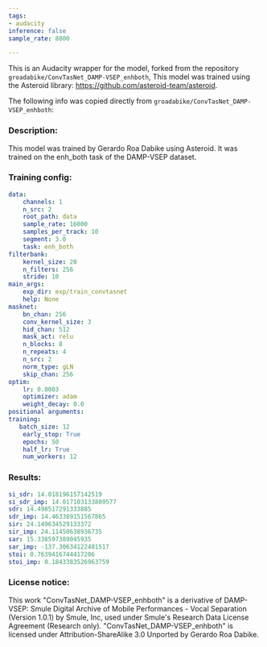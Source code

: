 ```yaml
---
tags:
- audacity
inference: false
sample_rate: 8000

---
```


This is an Audacity wrapper for the model, forked from the repository `groadabike/ConvTasNet_DAMP-VSEP_enhboth`, 
This model was trained using the Asteroid library: https://github.com/asteroid-team/asteroid.

The following info was copied directly from `groadabike/ConvTasNet_DAMP-VSEP_enhboth`: 

### Description:
This model was trained by Gerardo Roa Dabike using Asteroid. It was trained on the enh_both task of the DAMP-VSEP dataset.
### Training config:
```yaml
data:
    channels: 1
    n_src: 2
    root_path: data
    sample_rate: 16000
    samples_per_track: 10
    segment: 3.0
    task: enh_both
filterbank:
    kernel_size: 20
    n_filters: 256
    stride: 10
main_args:
    exp_dir: exp/train_convtasnet
    help: None
masknet:
    bn_chan: 256
    conv_kernel_size: 3
    hid_chan: 512
    mask_act: relu
    n_blocks: 8
    n_repeats: 4
    n_src: 2
    norm_type: gLN
    skip_chan: 256
optim:
    lr: 0.0003
    optimizer: adam
    weight_decay: 0.0
positional arguments:
training:
   batch_size: 12
    early_stop: True
    epochs: 50
    half_lr: True
    num_workers: 12
```
### Results:
```yaml
si_sdr: 14.018196157142519
si_sdr_imp: 14.017103133809577
sdr: 14.498517291333885
sdr_imp: 14.463389151567865
sir: 24.149634529133372
sir_imp: 24.11450638936735
sar: 15.338597389045935
sar_imp: -137.30634122401517
stoi: 0.7639416744417206
stoi_imp: 0.1843383526963759
```
### License notice:
This work "ConvTasNet_DAMP-VSEP_enhboth" is a derivative of DAMP-VSEP: Smule Digital Archive of Mobile Performances - Vocal Separation (Version 1.0.1) by Smule, Inc, used under Smule's Research Data License Agreement (Research only). "ConvTasNet_DAMP-VSEP_enhboth" is licensed under Attribution-ShareAlike 3.0 Unported by Gerardo Roa Dabike.
